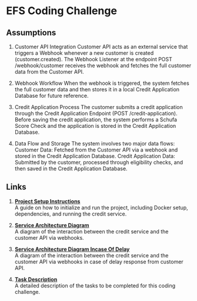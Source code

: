 # EFS Coding Challenge

## Assumptions
1. Customer API Integration
Customer API acts as an external service that triggers a Webhook whenever a new customer is created (customer.created).
The Webhook Listener at the endpoint POST /webhook/customer receives the webhook and fetches the full customer data from the Customer API.

2. Webhook Workflow
When the webhook is triggered, the system fetches the full customer data and then stores it in a local Credit Application Database for future reference.

3. Credit Application Process
The customer submits a credit application through the Credit Application Endpoint (POST /credit-application).
Before saving the credit application, the system performs a Schufa Score Check and the application is stored in the Credit Application Database.

4. Data Flow and Storage
The system involves two major data flows:
Customer Data: Fetched from the Customer API via a webhook and stored in the Credit Application Database.
Credit Application Data: Submitted by the customer, processed through eligibility checks, and then saved in the Credit Application Database.

## Links

1. **[Project Setup Instructions](./SETUP.md)**  
   A guide on how to initialize and run the project, including Docker setup, dependencies, and running the credit service.

2. **[Service Architecture Diagram](./assets/Architecture%20Diagram.png)**  
   A diagram of the interaction between the credit service and the customer API via webhooks.

3. **[Service Architecture Diagram Incase Of Delay](./assets/Architecture%20Diagram%20With%20Delay.png)**  
   A diagram of the interaction between the credit service and the customer API via webhooks in case of delay response from customer API.

4. **[Task Description](./TASK_DESCRIPTION.md)**  
   A detailed description of the tasks to be completed for this coding challenge.
